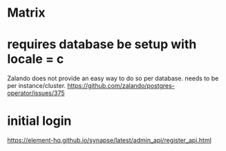 # Matrix

# requires database be setup with locale = c
Zalando does not provide an easy way to do so per database. needs to be per instance/cluster. https://github.com/zalando/postgres-operator/issues/375

# initial login
https://element-hq.github.io/synapse/latest/admin_api/register_api.html